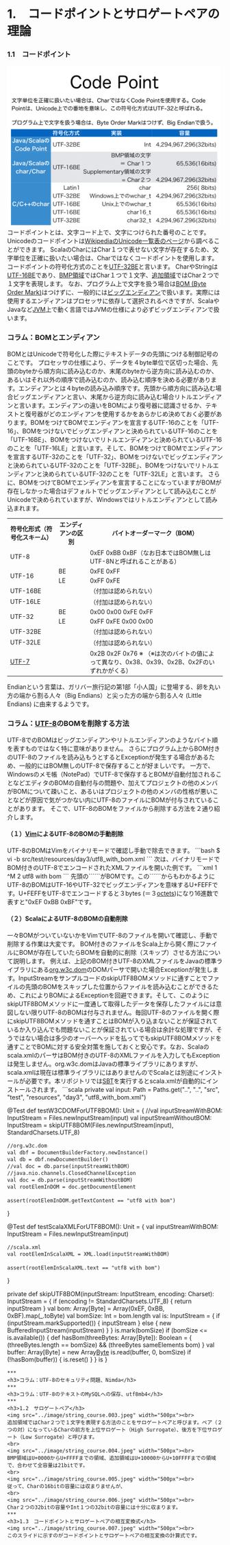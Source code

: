 # 1.　コードポイントとサロゲートペアの理論
<h3>1.1　コードポイント</h3>
<img src="../image/string_course.002.jpeg" width="500px"><br>
コードポイントとは、文字コード上で、文字につけられた番号のことです。Unicodeのコードポイントは<a href="https://ja.wikipedia.org/wiki/Unicode%E4%B8%80%E8%A6%A7%E8%A1%A8" target="_blank">WikipediaのUnicode一覧表のページ</a>から調べることができます。
ScalaのCharにはChar１つで表せない文字が存在するため、文字単位を正確に扱いたい場合は、Charではなくコードポイントを使用します。コードポイントの符号化方式のことを<a href="https://ja.wikipedia.org/wiki/UTF-32" target="_blank">UTF-32BE</a>と言います。
CharやStringは<a href="https://ja.wikipedia.org/wiki/UTF-16" target="_blank">UTF-16BE</a>であり、<a href="https://ja.wikipedia.org/wiki/%E5%9F%BA%E6%9C%AC%E5%A4%9A%E8%A8%80%E8%AA%9E%E9%9D%A2" target="_blank">BMP領域</a>ではChar１つで１文字、<a href="https://ja.wikipedia.org/wiki/%E8%BF%BD%E5%8A%A0%E9%9D%A2" target="_blank">追加領域</a>ではChar２つで１文字を表現します。
なお、プログラム上で文字を扱う場合は<a href="https://ja.wikipedia.org/wiki/%E3%83%90%E3%82%A4%E3%83%88%E3%82%AA%E3%83%BC%E3%83%80%E3%83%BC%E3%83%9E%E3%83%BC%E3%82%AF" target="_blank">BOM (Byte Order Mark)</a>はつけずに、一般的には<a href="https://ja.wikipedia.org/wiki/%E3%82%A8%E3%83%B3%E3%83%87%E3%82%A3%E3%82%A2%E3%83%B3" target="_blank">ビッグエンディアン</a>で扱います。実際には使用するエンディアンはプロセッサに依存して選択されるべきですが、ScalaやJavaなど<a href="https://ja.wikipedia.org/wiki/Java%E4%BB%AE%E6%83%B3%E3%83%9E%E3%82%B7%E3%83%B3" target="_blank">JVM</a>上で動く言語ではJVMの仕様により必ずビッグエンディアンで扱います。
<h3>コラム：BOMとエンディアン</h3>
BOMとはUnicodeで符号化した際にテキストデータの先頭につける制御記号のことです。
プロセッサの仕様により、データを４byte単位で区切った場合、先頭のbyteから順方向に読み込むのか、末尾のbyteから逆方向に読み込むのか、あるいはそれ以外の順序で読み込むのか、読み込む順序を決める必要があります。エンディアンとは４byteの読み込み順序です。先頭から順方向に読み込む場合ビッグエンディアンと言い、末尾から逆方向に読み込む場合リトルエンディアンと言います。エンディアンの違いをBOMにより復号器に認識させるか、テキストと復号器がどのエンディアンを使用するかをあらかじめ決めておく必要があります。BOMをつけてBOMでエンディアンを宣言するUTF-16のことを「UTF-16」、BOMをつけないでビッグエンディアンと決められているUTF-16のことを「UTF-16BE」、BOMをつけないでリトルエンディアンと決められているUTF-16のことを「UTF-16LE」と言います。そして、BOMをつけてBOMでエンディアンを宣言するUTF-32のことを「UTF-32」、BOMをつけないでビッグエンディアンと決められているUTF-32のことを「UTF-32BE」、BOMをつけないでリトルエンディアンと決められているUTF-32のことを「UTF-32LE」と言います。
さらに、BOMをつけてBOMでエンディアンを宣言することになっていますがBOMが存在しなかった場合はデフォルトでビッグエンディアンとして読み込むことがUnicodeで決められていますが、Windowsではリトルエンディアンとして読み込まれます。  
<table>
<tr><th>符号化形式（符号化スキーム）</th><th>エンディアンの区別</th><th>バイトオーダーマーク（BOM）</th></tr>
<tr><td>UTF-8</td><td></td><td>0xEF 0xBB 0xBF（なお日本ではBOM無しはUTF-8Nと呼ばれることがある）</td></tr>
<tr><td rowspan="2">UTF-16</td><td>BE</td><td>0xFE 0xFF</td></tr>
<tr><td>LE</td><td>0xFF 0xFE</td></tr>
<tr><td>UTF-16BE</td><td>&nbsp;</td><td>（付加は認められない）</td></tr>
<tr><td>UTF-16LE</td><td>&nbsp;</td><td>（付加は認められない）</td></tr>
<tr><td rowspan="2">UTF-32</td><td>BE</td><td>0x00 0x00 0xFE 0xFF</td></tr>
<tr><td>LE</td><td>0xFF 0xFE 0x00 0x00</td></tr>
<tr><td>UTF-32BE</td><td>&nbsp;</td><td>（付加は認められない）</td></tr>
<tr><td>UTF-32LE</td><td>&nbsp;</td><td>（付加は認められない）</td></tr>
<tr><td><a href="https://ja.wikipedia.org/wiki/UTF-7" target="_blank">UTF-7</a></td><td>&nbsp;</td><td>0x2B 0x2F 0x76 ※ （※は次のバイトの値によって異なり、0x38、0x39、0x2B、0x2Fのいずれかがくる）</td></tr>
</table>
Endianという言葉は、ガリバー旅行記の第1部「小人国」に登場する、卵を丸い方の端から割る人々（Big Endians）と尖った方の端から割る人々 (Little Endians) に由来するようです。
<h3>コラム：<a href="https://ja.wikipedia.org/wiki/UTF-8" target="_blank">UTF-8</a>のBOMを削除する方法</h3>
UTF-8でのBOMはビッグエンディアンやリトルエンディアンのようなバイト順を表すものではなく特に意味がありません。
さらにプログラム上からBOM付きのUTF-8のファイルを読み込もうとするとExceptionが発生する場合があるため、一般的にはBOM無しのUTF-8で保存することが好ましいです。
一方で、Windowsのメモ帳（NotePad）でUTF-8で保存するとBOMが自動付加されることなどエディタのBOMの自動付与の問題や、加えてプロジェクトの他のメンバがBOMについて疎いこと、あるいはプロジェクトの他のメンバの性格が悪いことなどが原因で気がつかない内にUTF-8のファイルにBOMが付与されていることがあります。
そこで、UTF-8のBOMをファイルから削除する方法を２通り紹介します。
<h4>（１）<a href="https://ja.wikipedia.org/wiki/Vim" target="_blank">Vim</a>によるUTF-8のBOMの手動削除</h4>
UTF-8のBOMはVimをバイナリモードで確認し手動で除去できます。
```bash
$ vi -b src/test/resources/day3/utf8_with_bom.xml 
```
次は、バイナリモードでBOM付きのUTF-8でエンコードされたXMLファイルを開いた例です。
```xml
  1 <feff><?xml version="1.0" encoding="UTF-8" standalone="yes"?>^M
  2 <root>utf8 with bom</root>
```
先頭の```<feff>```がBOMです。この```<feff>```からもわかるようにUTF-8のBOMはUTF-16やUTF-32でビッグエンディアンを意味するU+FEFFです。U+FEFFをUTF-8でエンコードすると３bytes (＝３<a href="https://ja.wikipedia.org/wiki/%E3%82%AA%E3%82%AF%E3%83%86%E3%83%83%E3%83%88_(%E3%82%B3%E3%83%B3%E3%83%94%E3%83%A5%E3%83%BC%E3%82%BF)" target="_blank">octets</a>)になり16進数で表すと"0xEF 0xBB 0xBF"です。
<h4>（２）ScalaによるUTF-8のBOMの自動削除</h4>
一々BOMがついていないかをVimでUTF-8のファイルを開いて確認し、手動で削除する作業は大変です。
BOM付きのファイルをScala上から開く際にファイルにBOMが存在していたらBOMを自動的に削除（スキップ）させる方法について説明します。
例えば、上記のBOM付きUTF-8のXMLファイルをJavaの標準ライブラリにある<a href="http://docs.oracle.com/javase/jp/8/docs/api/org/w3c/dom/package-summary.html" target="_blank">org.w3c.dom</a>のDOMパーサで開いた場合Exceptionが発生します。InputStreamをサンプルコードのskipUTF8BOMメソッドに通すことでファイルの先頭のBOMをスキップした位置からファイルを読み込むことができるため、これによりBOMによるExceptionを回避できます。そして、このようにskipUTF8BOMメソッドに一度通して取得したデータを保存したファイルには意図しない限りUTF-8のBOMは付与されません。毎回UTF-8のファイルを開く際にskipUTF8BOMメソッドを通すことはBOMが入り込まないことが保証されているか入り込んでも問題ないことが保証されている場合は余計な処理ですが、そうではない場合は多少のオーバーヘッドを払ってでもskipUTF8BOMメソッドを通すことでBOMに対する安全対策を施しておくと安心です。なお、Scalaのscala.xmlのパーサはBOM付きのUTF-8のXMLファイルを入力してもExceptionは発生しません。org.w3c.domはJavaの標準ライブラリにありますが、scala.xmlは現在は標準ライブラリにはありませんのでScalaとは別途にインストールが必要です。本リポジトリでは<a href="http://www.scala-sbt.org/" target="_blank">SBT</a>を実行するとscala.xmlが自動的にインストールされます。
```scala
  private val input: Path = Paths.get("..", "..", "src", "test", "resources", "day3", "utf8_with_bom.xml")

  @Test
  def testW3CDOMForUTF8BOM(): Unit = {
    //val inputStreamWithBOM: InputStream = Files.newInputStream(input)
    val inputStreamWithoutBOM: InputStream = skipUTF8BOM(Files.newInputStream(input), StandardCharsets.UTF_8)

    //org.w3c.dom
    val dbf = DocumentBuilderFactory.newInstance()
    val db = dbf.newDocumentBuilder()
    //val doc = db.parse(inputStreamWithBOM)
    //java.nio.channels.ClosedChannelException
    val doc = db.parse(inputStreamWithoutBOM)
    val rootElemInDOM = doc.getDocumentElement

    assert(rootElemInDOM.getTextContent == "utf8 with bom")
  }

  @Test
  def testScalaXMLForUTF8BOM(): Unit = {
    val inputStreamWithBOM: InputStream = Files.newInputStream(input)
    
    //scala.xml
    val rootElemInScalaXML = XML.load(inputStreamWithBOM)

    assert(rootElemInScalaXML.text == "utf8 with bom")
  }

  private def skipUTF8BOM(inputStream: InputStream, encoding: Charset): InputStream = {
    if (encoding != StandardCharsets.UTF_8) {
      return inputStream
    }
    val bom: Array[Byte] = Array(0xEF, 0xBB, 0xBF).map(_.toByte)
    val bomSize: Int = bom.length
    val is: InputStream = {
      if (inputStream.markSupported()) {
        inputStream
      } else {
        new BufferedInputStream(inputStream)
      }
    }
    is.mark(bomSize)
    if (bomSize <= is.available()) {
      def hasBom(threeBytes: Array[Byte]): Boolean = {
        (threeBytes.length == bomSize) && (threeBytes sameElements bom)
      }
      val buffer: Array[Byte] = new Array[Byte](bomSize)
      is.read(buffer, 0, bomSize)
      if (!hasBom(buffer)) {
        is.reset()
      }
    }
    is
  }
```
***
<h3>コラム：UTF-8のセキュリティ問題、Nimda</h3>
***
<h3>コラム：UTF-8のテキストのMySQLへの保存、utf8mb4</h3>
***
<h3>1.2　サロゲートペア</h3>
<img src="../image/string_course.003.jpeg" width="500px"><br>
追加領域ではChar２つで１文字を表現する方法のことをサロゲートペアと呼びます。ペア（２つの対）になっているCharの前方を上位サロゲート（High Surrogate）、後方を下位サロゲート（Low Surrogate）と呼びます。
<br>
<img src="../image/string_course.004.jpeg" width="500px"><br>
BMP領域はU+0000からU+FFFFまでの領域、追加領域はU+10000からU+10FFFFまでの領域で、合わせて全容量は21bitです。
<br>
<img src="../image/string_course.005.jpeg" width="500px"><br>
従って、Charの16bitの容量には収まりませんが、
<br>
<img src="../image/string_course.006.jpeg" width="500px"><br>
Char２つの32bitの容量やInt１つの32bitの容量には十分に収まります。
***
<h3>1.3　コードポイントとサロゲートペアの相互変換式</h3>
<img src="../image/string_course.007.jpeg" width="500px"><br>
このスライドに示すのがコードポイントとサロゲートペアの相互変換の計算式です。
```
